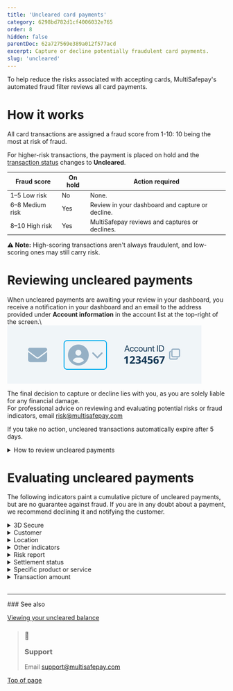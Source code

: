 ```yaml
---
title: 'Uncleared card payments'
category: 6298bd782d1cf4006032e765
order: 8
hidden: false
parentDoc: 62a727569e389a012f577acd
excerpt: Capture or decline potentially fraudulent card payments.
slug: 'uncleared'
---
```

To help reduce the risks associated with accepting cards, MultiSafepay's automated fraud filter reviews all card payments.

# How it works

All card transactions are assigned a fraud score from 1-10: 10 being the most at risk of fraud.

For higher-risk transactions, the payment is placed on hold and the [transaction status](/docs/payment-statuses/) changes to **Uncleared**.

| Fraud score     | On hold | Action required                                  |
| --------------- | ------- | ------------------------------------------------ |
| 1–5 Low risk    | No      | None.                                            |
| 6–8 Medium risk | Yes     | Review in your dashboard and capture or decline. |
| 8–10 High risk  | Yes     | MultiSafepay reviews and captures or declines.   |

**⚠️ Note:** High-scoring transactions aren't always fraudulent, and low-scoring ones may still carry risk.

# Reviewing uncleared payments

When uncleared payments are awaiting your review in your dashboard, you receive a notification in your dashboard and an email to the address provided under **Account information** in the account list at the top-right of the screen.\ <img src="https://raw.githubusercontent.com/MultiSafepay/docs/master/static/img/profile-dashboard.png" align="center" />

The final decision to capture or decline lies with you, as you are solely liable for any financial damage.\
For professional advice on reviewing and evaluating potential risks or fraud indicators, email [risk@multisafepay.com](mailto:risk@multisafepay.com)

If you take no action, uncleared transactions automatically expire after 5 days.

<details id="how-to-review-uncleared-payments">
  <summary>How to review uncleared payments</summary>

  <br />

  To review uncleared payments, click the dashboard notification, or:

  1. Sign in to your <a href="https://merchant.multisafepay.com/" target="_blank">MultiSafepay dashboard</a> <i class="fa fa-external-link" style={{fontSize:'12px',color:'#8b929e'}} />.
  2. Go to **Transactions** > **Uncleared transactions**.
  3. Click each transaction in the list to view the **Transaction details** page, including:
     * Basic information about the transaction, history data, and any notes
     * The fraud score
     * A risk summary – For a detailed risk report, click **More information**.
     * If the customer is enrolled for 3D Secure
  4. Evaluate the transaction (see guidance below) and:
     * To capture, click **Accept**.
     * To decline, click **Decline**.
</details>

# Evaluating uncleared payments

The following indicators paint a cumulative picture of uncleared payments, but are no guarantee against fraud. If you are in any doubt about a payment, we recommend declining it and notifying the customer.

<details id="3d-secure">
  <summary>3D Secure</summary>

  <br />

  [3D Secure](/docs/3ds2/) is an authentication protocol for verifying the cardholder's identity, e.g. with an additional password or code, or a card reader. If the customer passes authentication, you are protected against fraud-related [chargebacks](/docs/chargebacks/).

  Check if the customer is enrolled for 3D Secure. On the **Transaction details** page > **Risk summary**, their status displays as **Enrolled**.

  **3D Secure statuses**

  | 3D Secure result        | Description                                                                                                                                             |
  | ----------------------- | ------------------------------------------------------------------------------------------------------------------------------------------------------- |
  | Enrolled, Liability     | 3D Secure available and successfully authenticated. Liability for fraud is shifted to the cardholder and chargebacks are **not** possible.              |
  | Not Enrolled, Liability | 3D Secure available, but not used or successfully authenticated. Liability for fraud is shifted to the cardholder and chargebacks are **not** possible. |
  | No Liability            | 3D Secure **not** available. You retain liability for fraud chargebacks.                                                                                |
</details>

<details id="customer">
  <summary>Customer</summary>

  <br />

  You can view customer information in your dashboard and in your <Glossary>backend</Glossary>, which may contain information we do not have access to.

  Consider:

  * Are they a known customer? Are they a good customer or have you had problems with them before?
  * Do they fit the profile of your average customer, e.g. location, average order value?
  * Check the customer's email address. Fraudsters generally use auto-generated email addresses and free email services.
  * In case of doubt, contact the customer. Have you ever had contact with them before? What is your impression of them?
  * Ask if the customer is willing to complete the order using a different payment method with a\
    payment guarantee, such as a bank transfer.
  * You can also ask the customer for a copy of their ID card and/or a card statement to verify that they are the cardholder.

  In many cases, the cardholder did initiate the transaction, but that is no guarantee it is not fraudulent.
</details>

<details id="location">
  <summary>Location</summary>

  <br />

  Does the country address match the location of the IP address and country where the card was issued? Discrepancies are often easily explained, e.g. vacations or business trips.

  We recommend comparing where payments were made to where the card was initially issued. Pay attention to locations that are far apart, particularly if one is in a high-risk area.
</details>

<details id="other-indicators">
  <summary>Other indicators</summary>

  <br />

  Under **Fraud info** (next to the fraud score), there are several other fraud risk indicators based on the email address and shipping details.

  Under **History data**, there is information about the number of cards used from the same IP address or with the same email address. If this number is high, it may indicate a fraudster, but may also indicate a big order from a large business.
</details>

<details id="risk-report">
  <summary>Risk report</summary>

  <br />

  For more information about the card used, in the **Transaction details** page, click **View risk report**.

  You can view the number of cards used:

  * Via a specific IP address
  * With a specific email address
</details>

<details id="settlement-status">
  <summary>Settlement status</summary>

  <br />

  After you ship a [Klarna](/docs/klarna/), [Riverty](/docs/riverty/), [Betaal per Maand](/docs/betaal-per-maand/), and [Pay After Delivery](/docs/pay-after-delivery/) order, the order status is **Shipped** and the transaction status is **Uncleared**. At this point, the transaction is confirmed and <Glossary>settlement</Glossary> is guaranteed. The transaction status changes to **Completed** when MultiSafepay adds the funds to your account balance.

  For [Direct debit](/docs/direct-debit/), [Request to Pay](/docs/request-to-pay/), and [Sofort](/docs/sofort/), **Uncleared** status means MultiSafepay has not yet received settlement partially or in full. We recommend **not** shipping orders during this status.
</details>

<details id="specific-product-or-service">
  <summary>Specific product or service</summary>

  <br />

  The risk of fraud strongly correlates with the type of products or services you offer. Popular products among fraudsters include consumer electronics, jewelry, and clothes by well-known fashion and designer brands. These products are easily re-sold for a worthwhile value, especially when ordered in bulk.

  Consider:

  * Is the product easy to re-sell?
  * Does the order make sense?
  * Is the product selection or order size unusual?
</details>

<details id="transaction-amount">
  <summary>Transaction amount</summary>

  <br />

  Check if the transaction amount is noticeably higher or lower than average. Are you willing to risk this payment being revoked after delivering your product or service?
</details>

<br />

***

<Callout icon="ℹ" theme="default">
  ### See also

  [Viewing your uncleared balance](/docs/account-balance#uncleared-balance)
</Callout>

<blockquote class="callout callout_info">
    <h3 class="callout-heading false">
        <span class="callout-icon">💬</span>
        <p>Support</p>
    </h3>
    <p>Email <a href="mailto:support@multisafepay.com">support@multisafepay.com</a></p>
</blockquote>

[Top of page](#)